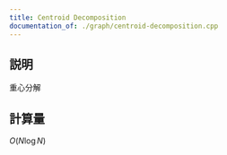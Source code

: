 ```yaml
---
title: Centroid Decomposition
documentation_of: ./graph/centroid-decomposition.cpp
---
```


## 説明

重心分解

## 計算量

$O(N \log N)$